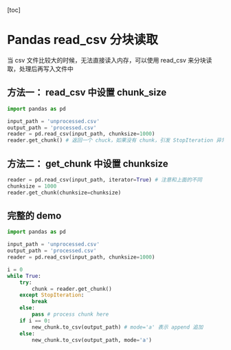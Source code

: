 [toc]

# Pandas read_csv 分块读取

当 csv 文件比较大的时候，无法直接读入内存，可以使用 read_csv 来分块读取，处理后再写入文件中

## 方法一： read_csv 中设置 chunk_size

```python
import pandas as pd

input_path = 'unprocessed.csv'
output_path = 'processed.csv'
reader = pd.read_csv(input_path, chunksize=1000)
reader.get_chunk() # 返回一个 chuck，如果没有 chunk，引发 StopIteration 异常
```

## 方法二： get_chunk 中设置 chunksize

```python
reader = pd.read_csv(input_path, iterator=True) # 注意和上面的不同
chunksize = 1000
reader.get_chunk(chunksize=chunksize)
```

## 完整的 demo

```python
import pandas as pd

input_path = 'unprocessed.csv'
output_path = 'processed.csv'
reader = pd.read_csv(input_path, chunksize=1000)

i = 0
while True:
    try:
        chunk = reader.get_chunk()
    except StopIteration:
        break
    else:
        pass # process chunk here
    if i == 0:
        new_chunk.to_csv(output_path) # mode='a' 表示 append 追加
    else:
        new_chunk.to_csv(output_path, mode='a')
```
